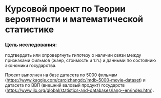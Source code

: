 # Курсовой проект по Теории вероятности и математической статистике

### Цель исследования: 
подтвердить или опровергнуть гипотезу о наличии связи между признаками фильмов (жанр, стоимость и т.п.) и данными по состоянию экономики государства.

Проект выполнен на базе датасета по 5000 фильмам (https://www.kaggle.com/carolzhangdc/imdb-5000-movie-dataset) и датасета по ВВП (внешний валовый продукт) государств (https://www.ilo.org/global/statistics-and-databases/lang--en/index.htm).
